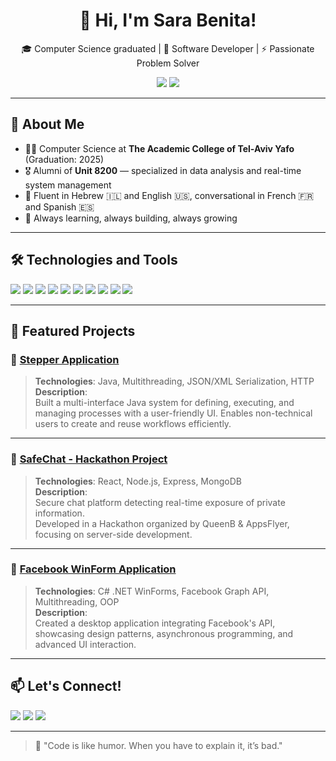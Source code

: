 
<h1 align="center">👋 Hi, I'm Sara Benita!</h1>

<p align="center">
🎓 Computer Science graduated | 🎯 Software Developer | ⚡ Passionate Problem Solver
</p>

<p align="center">
<a href="https://www.linkedin.com/in/sarabenita/"><img src="https://img.shields.io/badge/LinkedIn-blue?style=for-the-badge&logo=linkedin"></a> 
<a href="https://github.com/SaraBenita"><img src="https://img.shields.io/badge/GitHub-000?style=for-the-badge&logo=github"></a> 
</p>

---

## 🌟 About Me

- 👩‍💻 Computer Science  at **The Academic College of Tel-Aviv Yafo** (Graduation: 2025)
- 🎖️ Alumni of **Unit 8200** — specialized in data analysis and real-time system management
- 💬 Fluent in Hebrew 🇮🇱 and English 🇺🇸, conversational in French 🇫🇷 and Spanish 🇪🇸
- 🚀 Always learning, always building, always growing

---

## 🛠️ Technologies and Tools

<p>
<img src="https://img.shields.io/badge/Java-007396?style=for-the-badge&logo=java&logoColor=white" />
<img src="https://img.shields.io/badge/C%23-239120?style=for-the-badge&logo=c-sharp&logoColor=white" />
<img src="https://img.shields.io/badge/Python-3776AB?style=for-the-badge&logo=python&logoColor=white" />
<img src="https://img.shields.io/badge/React-61DAFB?style=for-the-badge&logo=react&logoColor=black" />
<img src="https://img.shields.io/badge/SpringBoot-6DB33F?style=for-the-badge&logo=springboot&logoColor=white" />
<img src="https://img.shields.io/badge/MongoDB-47A248?style=for-the-badge&logo=mongodb&logoColor=white" />
<img src="https://img.shields.io/badge/PostgreSQL-336791?style=for-the-badge&logo=postgresql&logoColor=white" />
<img src="https://img.shields.io/badge/Docker-2496ED?style=for-the-badge&logo=docker&logoColor=white" />
<img src="https://img.shields.io/badge/.NET-512BD4?style=for-the-badge&logo=dotnet&logoColor=white" />
<img src="https://img.shields.io/badge/Node.js-339933?style=for-the-badge&logo=nodedotjs&logoColor=white" />
</p>

---

## 🚀 Featured Projects

### 🔹 [Stepper Application](https://github.com/SaraBenita/Stepper)

> **Technologies**: Java, Multithreading, JSON/XML Serialization, HTTP  
> **Description**:  
> Built a multi-interface Java system for defining, executing, and managing processes with a user-friendly UI. Enables non-technical users to create and reuse workflows efficiently.

---

### 🔹 [SafeChat - Hackathon Project](https://github.com/SaraBenita/BeSafeHackathon2025)

> **Technologies**: React, Node.js, Express, MongoDB  
> **Description**:  
> Secure chat platform detecting real-time exposure of private information.  
> Developed in a Hackathon organized by QueenB & AppsFlyer, focusing on server-side development.

---

### 🔹 [Facebook WinForm Application](https://github.com/SaraBenita/FaceBook_WinForm_Application)

> **Technologies**: C# .NET WinForms, Facebook Graph API, Multithreading, OOP  
> **Description**:  
> Created a desktop application integrating Facebook's API, showcasing design patterns, asynchronous programming, and advanced UI interaction.

---

## 📫 Let's Connect!

<p>
<a href="https://www.linkedin.com/in/sarabenita/"><img src="https://img.shields.io/badge/LinkedIn-blue?style=for-the-badge&logo=linkedin"></a>
<a href="mailto:sara63101@gmail.com"><img src="https://img.shields.io/badge/Gmail-D14836?style=for-the-badge&logo=gmail&logoColor=white"></a>
<a href="https://github.com/SaraBenita"><img src="https://img.shields.io/badge/GitHub-000?style=for-the-badge&logo=github"></a>
</p>

---

> 🌱 "Code is like humor. When you have to explain it, it’s bad."
